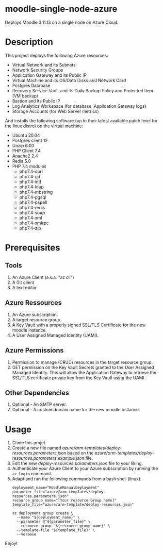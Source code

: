 # moodle-single-node-azure
Deploys Moodle 3.11.13 on a single node on Azure Cloud.

# Description
This project deploys the following Azure resources:
- Virtual Network and its Subnets
- Network Security Groups
- Application Gateway and its Public IP
- Virtual Machine and its OS/Data Disks and Network Card
- Postgres Database
- Recovery Service Vault and its Daily Backup Policy and Protected Item (VM backup)
- Bastion and its Public IP
- Log Analytics Workspace (for database, Application Gateway logs)
- Storage Accounts (for Web Server metrics)

And installs the following software (up to their latest available patch level for the linux distro) on the virtual machine:
- Ubuntu 20.04
- Postgres client 12
- Unzip 6.00
- PHP Client 7.4
- Apache2 2.4
- Redis 5.0
- PHP 7.4 modules
  - php7.4-curl
  - php7.4-gd
  - php7.4-intl
  - php7.4-ldap
  - php7.4-mbstring
  - php7.4-pgsql
  - php7.4-pspell
  - php7.4-redis
  - php7.4-soap
  - php7.4-xml
  - php7.4-xmlrpc
  - php7.4-zip

# Prerequisites
## Tools
1. An Azure Client (a.k.a. "az cli")
1. A Git client
1. A text editor

## Azure Ressources
1. An Azure subscription.
1. A target resource group.
1. A Key Vault with a properly signed SSL/TLS Certificate for the new moodle instance.
1. A User Assigned Managed Identity (UAMI).

## Azure Permissions
1. Permission to manage (CRUD) resources in the target resource group.
1. GET permission on the Key Vault Secrets granted to the User Assigned Managed Identity. This will allow the Application Gateway to retrieve the SSL/TLS certificate private key from the Key Vault using the UAMI .

## Other Dependencies
1. Optional - An SMTP server.
1. Optional - A custom domain name for the new moodle instance.


# Usage
1. Clone this projet.
1. Create a new file named _azure/arm-templates/deploy-resources.parameters.json_ based on the _azure/arm-templates/deploy-resources.parameters.example.json_ file.
1. Edit the new _deploy-resources.parameters.json_ file to your liking.
1. Authenticate your Azure Client to your Azure subscription by running the `az login` command.
1. Adapt and run the following commands from a bash shell (linux):
    ```
    deployment_name="MoodleManualDeployment"
    parameter_file="azure/arm-templates/deploy-resources.parameters.json"
    resource_group_name="[Your resource Group name]"
    template_file="azure/arm-template/deploy-resources.json"

    az deployment group create \
      --name "${deployment_name}" \
      --parameter @"${parameter_file}" \
      --resource-group "${resource_group_name}" \
      --template-file "${template_file}" \
      --verbose
    ```

Enjoy!